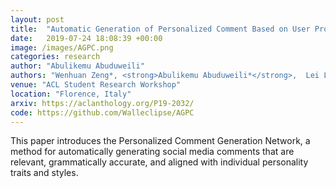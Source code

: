 ```yaml
---
layout: post
title:  "Automatic Generation of Personalized Comment Based on User Profile"
date:   2019-07-24 18:08:39 +00:00
image: /images/AGPC.png
categories: research
author: "Abulikemu Abuduweili"
authors: "Wenhuan Zeng*, <strong>Abulikemu Abuduweili*</strong>,  Lei Li, Pengcheng Yang"
venue: "ACL Student Research Workshop"
location: "Florence, Italy"
arxiv: https://aclanthology.org/P19-2032/ 
code: https://github.com/Walleclipse/AGPC
---
```


This paper introduces the Personalized Comment Generation Network, a method for automatically generating social media comments that are relevant, grammatically accurate, and aligned with individual personality traits and styles.